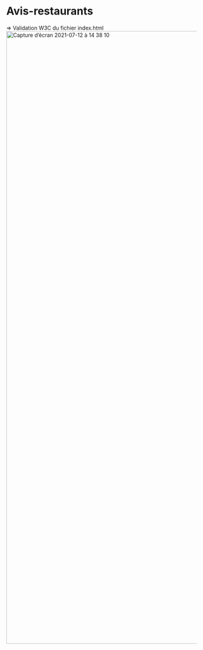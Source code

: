 # Avis-restaurants

=> Validation W3C du fichier index.html
<img width="1621" alt="Capture d’écran 2021-07-12 à 14 38 10" src="https://user-images.githubusercontent.com/53316189/125289914-0e1a5f00-e320-11eb-979e-b4446847ca11.png">
